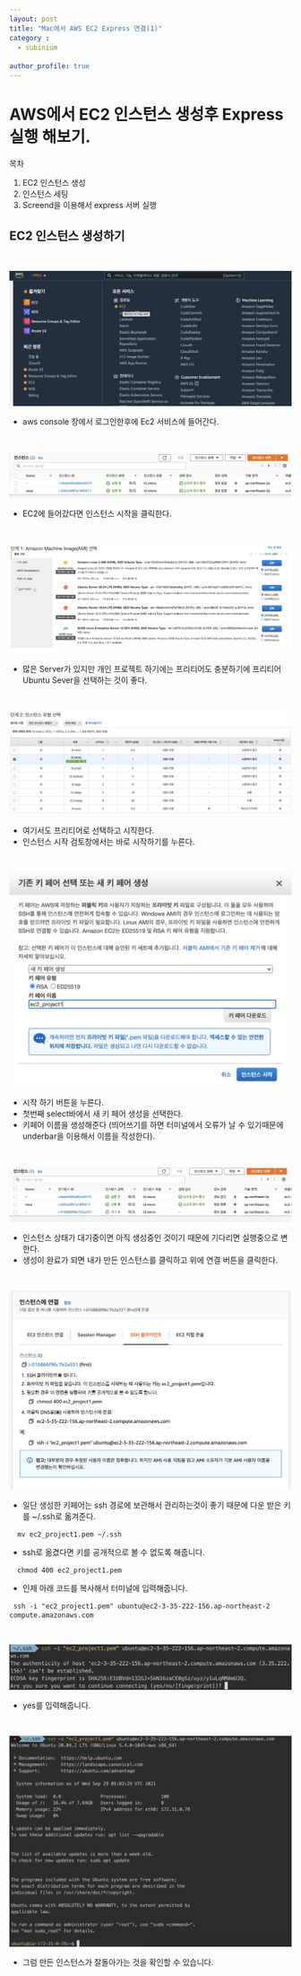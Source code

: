 ```yaml
---
layout: post
title: "Mac에서 AWS EC2 Express 연결(1)"
category :
  - subinium

author_profile: true
---
```


# AWS에서 EC2 인스턴스 생성후 Express 실행 해보기.

목차
1.  EC2 인스턴스 생성
2.  인스턴스 세팅
3.  Screend을 이용해서 express 서버 실행


## EC2 인스턴스 생성하기
<br>

![ec2-1](../images/ec2-1.png)

- aws console 창에서 로그인한후에 Ec2 서비스에 들어간다.

<br>

![ec2-2](../images/ec2-2.png)

- EC2에 들어갔다면 인스턴스 시작을 클릭한다.

<br>

![ec2-3](../images/ec2-3.png)

- 많은 Server가 있지만 개인 프로젝트 하기에는 프리티어도 충분하기에 프리티어 Ubuntu Sever을 선택하는 것이 좋다.


<br>


![ec2-4](../images/ec2-4.png)

- 여기서도 프리티어로 선택하고 시작한다.
- 인스턴스 시작 검토창에서는 바로 시작하기를 누른다.

<br>

![ec2-5](../images/ec2-5.png)

- 시작 하기 버튼을 누른다.
- 첫번째 select바에서 새 키 페어 생성을 선택한다.
- 키페어 이름을 생성해준다 (띄어쓰기를 하면 터미널에서 오류가 날 수 있기때문에 underbar을 이용해서 이름을 작성한다). 

<br>

![ec2-6](../images/ec2-6.png)

- 인스턴스 상태가 대기중이면 아직 생성중인 것이기 때문에 기다리면 실행중으로 변한다.
- 생성이 완료가 되면 내가 만든 인스턴스를 클릭하고 위에 연결 버튼을 클릭한다.

<br>

![ec2-7](../images/Ec2-7.png)

- 일단 생성한 키페어는 ssh 경로에 보관해서 관리하는것이 좋기 때문에 다운 받은 키를 ~/.ssh로 옮겨준다.

```
  mv ec2_project1.pem ~/.ssh
```

- ssh로 옮겼다면 키를 공개적으로 볼 수 없도록 해줍니다.
```
  chmod 400 ec2_project1.pem
```

- 인제 아래 코드를 복사해서 터미널에 입력해줍니다.
```
 ssh -i "ec2_project1.pem" ubuntu@ec2-3-35-222-156.ap-northeast-2 compute.amazonaws.com
```

<br>

![ec2-8](../images/ec2-8.png)

- yes를 입력해줍니다.

<br>

![ec2-9](../images/ec2-9.png)

- 그럼 만든 인스턴스가 잘돌아가는 것을 확인할 수 있습니다.




